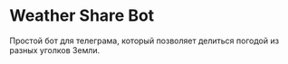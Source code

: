 # Weather Share Bot
 Простой бот для телеграма, который позволяет делиться погодой из разных уголков Земли.
